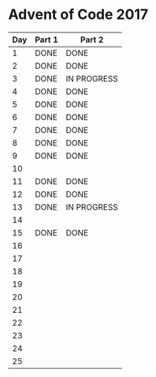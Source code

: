 # Advent of Code 2017

Day | Part 1 | Part 2
----|--------|-------
1   | DONE   | DONE
2   | DONE   | DONE
3   | DONE   | IN PROGRESS
4   | DONE   | DONE
5   | DONE   | DONE
6   | DONE   | DONE
7   | DONE   | DONE
8   | DONE   | DONE
9   | DONE   | DONE
10  |        | 
11  | DONE   | DONE
12  | DONE   | DONE
13  | DONE   | IN PROGRESS
14  |        | 
15  | DONE   | DONE
16  |        | 
17  |        | 
18  |        | 
19  |        | 
20  |        | 
21  |        | 
22  |        | 
23  |        | 
24  |        | 
25  |        | 
